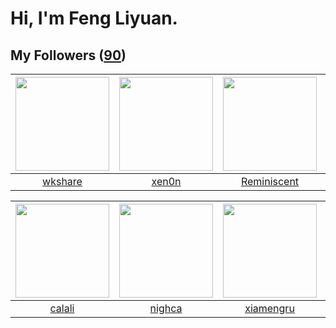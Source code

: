 # Hi, I'm Feng Liyuan.

## My Followers ([90](https://github.com/SunRunAway?tab=followers))

| <img src="https://avatars.githubusercontent.com/u/2918384?v=4" width="150" height="150" /> | <img src="https://avatars.githubusercontent.com/u/1175567?v=4" width="150" height="150" /> | <img src="https://avatars.githubusercontent.com/u/41809508?v=4" width="150" height="150" /> | <img src="https://avatars.githubusercontent.com/u/43415053?v=4" width="150" height="150" /> |
| :----------------------------------------------------------------------------------------: | :----------------------------------------------------------------------------------------: | :-----------------------------------------------------------------------------------------: | :-----------------------------------------------------------------------------------------: |
|                            [wkshare](https://github.com/wkshare)                           |                              [xen0n](https://github.com/xen0n)                             |                        [Reminiscent](https://github.com/Reminiscent)                        |                              [mytxd](https://github.com/mytxd)                              |

| <img src="https://avatars.githubusercontent.com/u/15995588?v=4" width="150" height="150" /> | <img src="https://avatars.githubusercontent.com/u/1492263?v=4" width="150" height="150" /> | <img src="https://avatars.githubusercontent.com/u/28560740?v=4" width="150" height="150" /> | <img src="https://avatars.githubusercontent.com/u/250445?v=4" width="150" height="150" /> |
| :-----------------------------------------------------------------------------------------: | :----------------------------------------------------------------------------------------: | :-----------------------------------------------------------------------------------------: | :---------------------------------------------------------------------------------------: |
|                             [calali](https://github.com/calali)                             |                             [nighca](https://github.com/nighca)                            |                          [xiamengru](https://github.com/xiamengru)                          |                           [batermj](https://github.com/batermj)                           |